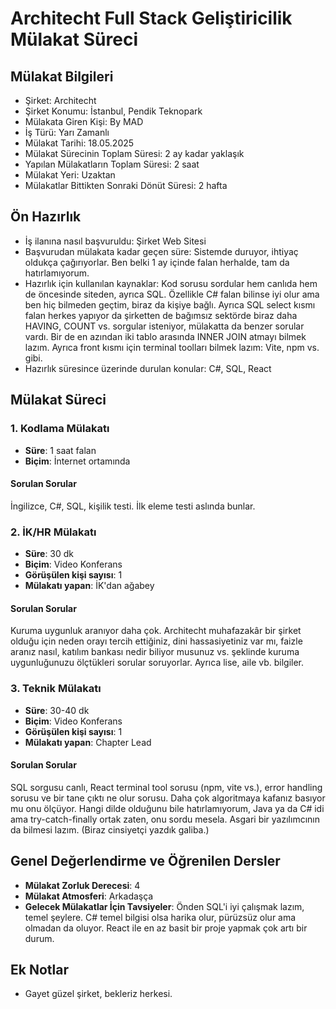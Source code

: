 # Architecht Full Stack Geliştiricilik Mülakat Süreci

## Mülakat Bilgileri
* Şirket: Architecht
* Şirket Konumu: İstanbul, Pendik Teknopark
* Mülakata Giren Kişi: By MAD
* İş Türü: Yarı Zamanlı
* Mülakat Tarihi: 18.05.2025
* Mülakat Sürecinin Toplam Süresi: 2 ay kadar yaklaşık
* Yapılan Mülakatların Toplam Süresi: 2 saat
* Mülakat Yeri: Uzaktan
* Mülakatlar Bittikten Sonraki Dönüt Süresi: 2 hafta

## Ön Hazırlık
* İş ilanına nasıl başvuruldu: Şirket Web Sitesi
* Başvurudan mülakata kadar geçen süre: Sistemde duruyor, ihtiyaç oldukça çağırıyorlar. Ben belki 1 ay içinde falan herhalde, tam da hatırlamıyorum.
* Hazırlık için kullanılan kaynaklar: Kod sorusu sordular hem canlıda hem de öncesinde siteden, ayrıca SQL. Özellikle C# falan bilinse iyi olur ama ben hiç bilmeden geçtim, biraz da kişiye bağlı. Ayrıca SQL select kısmı falan herkes yapıyor da şirketten de bağımsız sektörde biraz daha HAVING, COUNT vs. sorgular isteniyor, mülakatta da benzer sorular vardı. Bir de en azından iki tablo arasında INNER JOIN atmayı bilmek lazım. Ayrıca front kısmı için terminal toolları bilmek lazım: Vite, npm vs. gibi.
* Hazırlık süresince üzerinde durulan konular: C#, SQL, React

## Mülakat Süreci

### 1. Kodlama Mülakatı
* **Süre**: 1 saat falan
* **Biçim**: İnternet ortamında

#### Sorulan Sorular
İngilizce, C#, SQL, kişilik testi. İlk eleme testi aslında bunlar.

### 2. İK/HR Mülakatı
* **Süre**: 30 dk
* **Biçim**: Video Konferans
* **Görüşülen kişi sayısı**: 1
* **Mülakatı yapan**: İK'dan ağabey

#### Sorulan Sorular
Kuruma uygunluk aranıyor daha çok. Architecht muhafazakâr bir şirket olduğu için neden orayı tercih ettiğiniz, dini hassasiyetiniz var mı, faizle aranız nasıl, katılım bankası nedir biliyor musunuz vs. şeklinde kuruma uygunluğunuzu ölçtükleri sorular soruyorlar. Ayrıca lise, aile vb. bilgiler.

### 3. Teknik Mülakatı
* **Süre**: 30-40 dk
* **Biçim**: Video Konferans
* **Görüşülen kişi sayısı**: 1
* **Mülakatı yapan**: Chapter Lead

#### Sorulan Sorular
SQL sorgusu canlı, React terminal tool sorusu (npm, vite vs.), error handling sorusu ve bir tane çıktı ne olur sorusu. Daha çok algoritmaya kafanız basıyor mu onu ölçüyor. Hangi dilde olduğunu bile hatırlamıyorum, Java ya da C# idi ama try-catch-finally ortak zaten, onu sordu mesela. Asgari bir yazılımcının da bilmesi lazım. (Biraz cinsiyetçi yazdık galiba.)

## Genel Değerlendirme ve Öğrenilen Dersler
* **Mülakat Zorluk Derecesi**: 4
* **Mülakat Atmosferi**: Arkadaşça
* **Gelecek Mülakatlar İçin Tavsiyeler**: Önden SQL'i iyi çalışmak lazım, temel şeylere. C# temel bilgisi olsa harika olur, pürüzsüz olur ama olmadan da oluyor. React ile en az basit bir proje yapmak çok artı bir durum.

## Ek Notlar
* Gayet güzel şirket, bekleriz herkesi.
